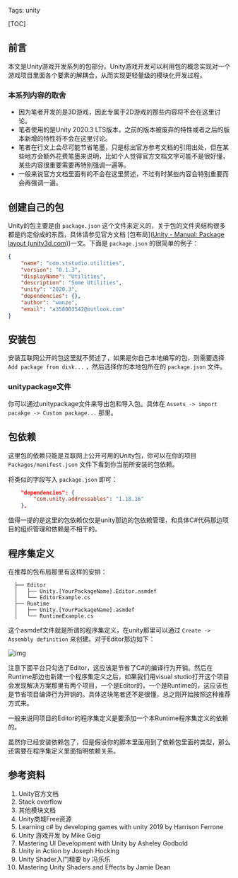 Tags: unity

[TOC]

## 前言

本文是Unity游戏开发系列的包部分。Unity游戏开发可以利用包的概念实现对一个游戏项目里面各个要素的解耦合，从而实现更轻量级的模块化开发过程。

### 本系列内容的取舍

- 因为笔者开发的是3D游戏，因此专属于2D游戏的那些内容将不会在这里讨论。
- 笔者使用的是Unity 2020.3 LTS版本，之前的版本被废弃的特性或者之后的版本新增的特性将不会在这里讨论。
- 笔者在行文上会尽可能节省笔墨，只是标出官方参考文档的引用出处，但在某些地方会额外花费笔墨来说明，比如个人觉得官方文档文字可能不是很好懂，某些内容很重要需要再特别强调一遍等。
- 一般来说官方文档里面有的不会在这里赘述，不过有时某些内容会特别重要而会再强调一遍。



## 创建自己的包

Unity的包主要是由 `package.json` 这个文件来定义的，关于包的文件夹结构很多都是约定俗成的东西，具体请参见官方文档 [包布局]([Unity - Manual: Package layout (unity3d.com)](https://docs.unity3d.com/2020.3/Documentation/Manual/cus-layout.html))一文。下面是 `package.json` 的很简单的例子：

```json
{
    "name": "com.ststudio.utilities",
    "version": "0.1.3",
    "displayName": "Utilities",
    "description": "Some Utilities",
    "unity": "2020.3",
    "dependencies": {},
    "author": "wanze",
    "email": "a358003542@outlook.com"
}
```

## 安装包

安装互联网公开的包这里就不赘述了，如果是你自己本地编写的包，则需要选择 `Add package from disk...` ，然后选择你的本地包所在的 `package.json` 文件。

### unitypackage文件

你可以通过unitypackage文件来导出包和导入包。具体在 `Assets -> import pacakge -> Custom package...` 那里。



## 包依赖

这里包的依赖只能是互联网上公开可用的Unity包，你可以在你的项目 `Packages/manifest.json` 文件下看到你当前所安装的包依赖。

将类似的字段写入 `package.json` 即可：

```json
    "dependencies": {
        "com.unity.addressables": "1.18.16"
    },
```

值得一提的是这里的包依赖仅仅是unity那边的包依赖管理，和具体C#代码那边项目的组织管理和依赖是不相干的。

## 程序集定义

在推荐的包布局那里有这样的安排：

```
  ├── Editor
  │   ├── Unity.[YourPackageName].Editor.asmdef
  │   └── EditorExample.cs
  ├── Runtime
  │   ├── Unity.[YourPackageName].asmdef
  │   └── RuntimeExample.cs
```

这个asmdef文件就是所谓的程序集定义，在unity那里可以通过 `Create -> Assembly definition` 来创建。对于Editor那边如下：

![img]({filename}/images/游戏开发/unity_package_1.png)

注意下面平台只勾选了Editor，这应该是节省了C#的编译行为开销。然后在Runtime那边也新建一个程序集定义之后，如果我们用visual studio打开这个项目会发现解决方案那里有两个项目，一个是Editor的，一个是Runtime的，这应该也是节省项目编译行为开销的。具体这块笔者还不是很懂，总之刚开始按照这种推荐方式来。

一般来说同项目的Editor的程序集定义是要添加一个本Runtime程序集定义的依赖的。

虽然你已经安装依赖包了，但是假设你的脚本里面用到了依赖包里面的类型，那么还需要在程序集定义里面指明依赖关系。

## 参考资料

1. Unity官方文档
2. Stack overflow
3. 其他模块文档
4. Unity商城Free资源
5. Learning c# by developing games with unity 2019 by Harrison Ferrone
6. Unity 游戏开发 by  Mike Geig
7. Mastering UI Development with Unity by Asheley Godbold
8. Unity in Action by Joseph Hocking
9. Unity Shader入门精要 by 冯乐乐
2. Mastering Unity Shaders and Effects by Jamie Dean

